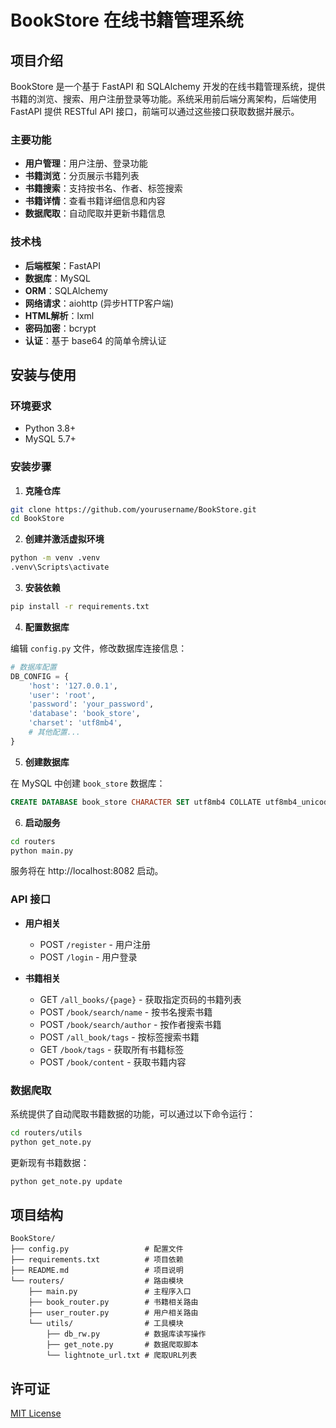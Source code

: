 # BookStore 在线书籍管理系统

## 项目介绍

BookStore 是一个基于 FastAPI 和 SQLAlchemy 开发的在线书籍管理系统，提供书籍的浏览、搜索、用户注册登录等功能。系统采用前后端分离架构，后端使用 FastAPI 提供 RESTful API 接口，前端可以通过这些接口获取数据并展示。

### 主要功能

- **用户管理**：用户注册、登录功能
- **书籍浏览**：分页展示书籍列表
- **书籍搜索**：支持按书名、作者、标签搜索
- **书籍详情**：查看书籍详细信息和内容
- **数据爬取**：自动爬取并更新书籍信息

### 技术栈

- **后端框架**：FastAPI
- **数据库**：MySQL
- **ORM**：SQLAlchemy
- **网络请求**：aiohttp (异步HTTP客户端)
- **HTML解析**：lxml
- **密码加密**：bcrypt
- **认证**：基于 base64 的简单令牌认证

## 安装与使用

### 环境要求

- Python 3.8+
- MySQL 5.7+

### 安装步骤

1. **克隆仓库**

```bash
git clone https://github.com/yourusername/BookStore.git
cd BookStore
```

2. **创建并激活虚拟环境**

```bash
python -m venv .venv
.venv\Scripts\activate
```

3. **安装依赖**

```bash
pip install -r requirements.txt
```

4. **配置数据库**

编辑 `config.py` 文件，修改数据库连接信息：

```python
# 数据库配置
DB_CONFIG = {
    'host': '127.0.0.1',
    'user': 'root',
    'password': 'your_password',
    'database': 'book_store',
    'charset': 'utf8mb4',
    # 其他配置...
}
```

5. **创建数据库**

在 MySQL 中创建 `book_store` 数据库：

```sql
CREATE DATABASE book_store CHARACTER SET utf8mb4 COLLATE utf8mb4_unicode_ci;
```

6. **启动服务**

```bash
cd routers
python main.py
```

服务将在 http://localhost:8082 启动。

### API 接口

- **用户相关**
  - POST `/register` - 用户注册
  - POST `/login` - 用户登录

- **书籍相关**
  - GET `/all_books/{page}` - 获取指定页码的书籍列表
  - POST `/book/search/name` - 按书名搜索书籍
  - POST `/book/search/author` - 按作者搜索书籍
  - POST `/all_book/tags` - 按标签搜索书籍
  - GET `/book/tags` - 获取所有书籍标签
  - POST `/book/content` - 获取书籍内容

### 数据爬取

系统提供了自动爬取书籍数据的功能，可以通过以下命令运行：

```bash
cd routers/utils
python get_note.py
```

更新现有书籍数据：

```bash
python get_note.py update
```

## 项目结构

```
BookStore/
├── config.py                 # 配置文件
├── requirements.txt          # 项目依赖
├── README.md                 # 项目说明
└── routers/                  # 路由模块
    ├── main.py               # 主程序入口
    ├── book_router.py        # 书籍相关路由
    ├── user_router.py        # 用户相关路由
    └── utils/                # 工具模块
        ├── db_rw.py          # 数据库读写操作
        ├── get_note.py       # 数据爬取脚本
        └── lightnote_url.txt # 爬取URL列表
```

## 许可证

[MIT License](LICENSE)